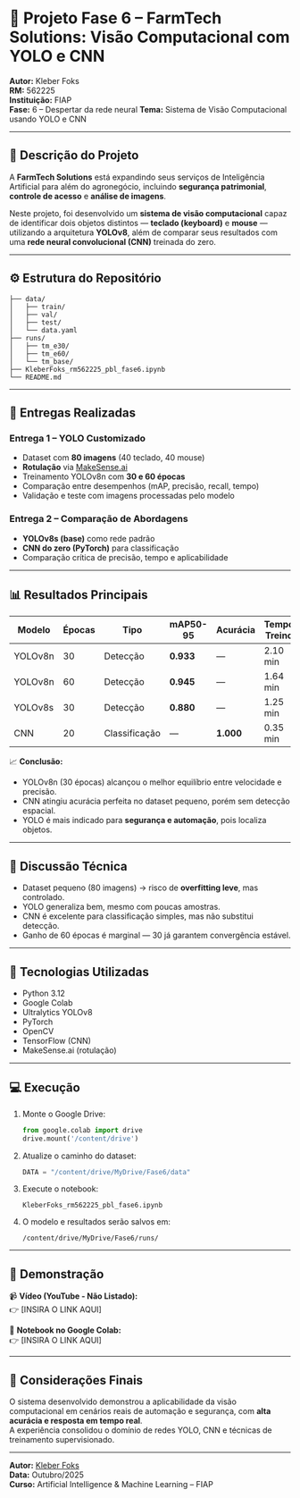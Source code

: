 # 🧠 Projeto Fase 6 – FarmTech Solutions: Visão Computacional com YOLO e CNN

**Autor:** Kleber Foks  
**RM:** 562225  
**Instituição:** FIAP  
**Fase:** 6 – Despertar da rede neural
**Tema:** Sistema de Visão Computacional usando YOLO e CNN  

---

## 📌 Descrição do Projeto

A **FarmTech Solutions** está expandindo seus serviços de Inteligência Artificial para além do agronegócio, incluindo **segurança patrimonial**, **controle de acesso** e **análise de imagens**.

Neste projeto, foi desenvolvido um **sistema de visão computacional** capaz de identificar dois objetos distintos — **teclado (keyboard)** e **mouse** — utilizando a arquitetura **YOLOv8**, além de comparar seus resultados com uma **rede neural convolucional (CNN)** treinada do zero.

---

## ⚙️ Estrutura do Repositório

```
├── data/
│   ├── train/
│   ├── val/
│   ├── test/
│   └── data.yaml
├── runs/
│   ├── tm_e30/
│   ├── tm_e60/
│   └── tm_base/
├── KleberFoks_rm562225_pbl_fase6.ipynb
└── README.md
```

---

## 🚀 Entregas Realizadas

### **Entrega 1 – YOLO Customizado**
- Dataset com **80 imagens** (40 teclado, 40 mouse)
- **Rotulação** via [MakeSense.ai](https://www.makesense.ai)
- Treinamento YOLOv8n com **30 e 60 épocas**
- Comparação entre desempenhos (mAP, precisão, recall, tempo)
- Validação e teste com imagens processadas pelo modelo

### **Entrega 2 – Comparação de Abordagens**
- **YOLOv8s (base)** como rede padrão
- **CNN do zero (PyTorch)** para classificação
- Comparação crítica de precisão, tempo e aplicabilidade

---

## 📊 Resultados Principais

| Modelo | Épocas | Tipo | mAP50-95 | Acurácia | Tempo Treino | Inferência |
|---------|--------|------|-----------|-----------|---------------|-------------|
| YOLOv8n | 30 | Detecção | **0.933** | — | 2.10 min | 0.042 s/img |
| YOLOv8n | 60 | Detecção | **0.945** | — | 1.64 min | 0.026 s/img |
| YOLOv8s | 30 | Detecção | **0.880** | — | 1.25 min | 0.03 s/img |
| CNN | 20 | Classificação | — | **1.000** | 0.35 min | ~0.002 s/img |

📈 **Conclusão:**  
- YOLOv8n (30 épocas) alcançou o melhor equilíbrio entre velocidade e precisão.  
- CNN atingiu acurácia perfeita no dataset pequeno, porém sem detecção espacial.  
- YOLO é mais indicado para **segurança e automação**, pois localiza objetos.  

---

## 🧩 Discussão Técnica

- Dataset pequeno (80 imagens) → risco de **overfitting leve**, mas controlado.  
- YOLO generaliza bem, mesmo com poucas amostras.  
- CNN é excelente para classificação simples, mas não substitui detecção.  
- Ganho de 60 épocas é marginal — 30 já garantem convergência estável.  

---

## 🧠 Tecnologias Utilizadas

- Python 3.12  
- Google Colab  
- Ultralytics YOLOv8  
- PyTorch  
- OpenCV  
- TensorFlow (CNN)  
- MakeSense.ai (rotulação)

---

## 💻 Execução

1. Monte o Google Drive:
   ```python
   from google.colab import drive
   drive.mount('/content/drive')
   ```
2. Atualize o caminho do dataset:
   ```python
   DATA = "/content/drive/MyDrive/Fase6/data"
   ```
3. Execute o notebook:
   ```
   KleberFoks_rm562225_pbl_fase6.ipynb
   ```
4. O modelo e resultados serão salvos em:
   ```
   /content/drive/MyDrive/Fase6/runs/
   ```

---

## 🎥 Demonstração

📹 **Vídeo (YouTube - Não Listado):**  
👉 [INSIRA O LINK AQUI]

📓 **Notebook no Google Colab:**  
👉 [INSIRA O LINK AQUI]

---

## 🧩 Considerações Finais

O sistema desenvolvido demonstrou a aplicabilidade da visão computacional em cenários reais de automação e segurança, com **alta acurácia e resposta em tempo real**.  
A experiência consolidou o domínio de redes YOLO, CNN e técnicas de treinamento supervisionado.

---

**Autor:** [Kleber Foks](https://github.com/)  
**Data:** Outubro/2025  
**Curso:** Artificial Intelligence & Machine Learning – FIAP
